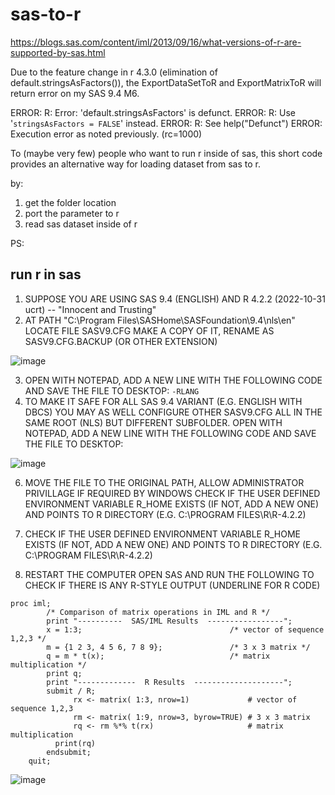 # sas-to-r

https://blogs.sas.com/content/iml/2013/09/16/what-versions-of-r-are-supported-by-sas.html

Due to the feature change in r 4.3.0 (elimination of default.stringsAsFactors()), the ExportDataSetToR and ExportMatrixToR will return error on my SAS 9.4 M6.


ERROR: R: Error: 'default.stringsAsFactors' is defunct.
ERROR: R: Use '`stringsAsFactors = FALSE`' instead.
ERROR: R: See help("Defunct")
ERROR: Execution error as noted previously. (rc=1000)


To (maybe very few) people who want to run r inside of sas, this short code provides an alternative way for loading dataset from sas to r.

by: 
1. get the folder location
2. port the parameter to r
3. read sas dataset inside of r

PS: 
## run r in sas

1. SUPPOSE YOU ARE USING SAS 9.4 (ENGLISH) AND R 4.2.2 (2022-10-31 ucrt) -- "Innocent and Trusting"
2. AT PATH "C:\Program Files\SASHome\SASFoundation\9.4\nls\en" LOCATE FILE SASV9.CFG
	MAKE A COPY OF IT, RENAME AS SASV9.CFG.BACKUP (OR OTHER EXTENSION)

 ![image](https://github.com/DW-AN/sas-to-r/assets/64296207/9551bfdd-a278-4db4-95d0-96bac8318db6)

3. OPEN WITH NOTEPAD, ADD A NEW LINE WITH THE FOLLOWING CODE AND SAVE THE FILE TO DESKTOP:
``-RLANG``
4. TO MAKE IT SAFE FOR ALL SAS 9.4 VARIANT (E.G. ENGLISH WITH DBCS) YOU MAY AS WELL CONFIGURE OTHER SASV9.CFG ALL IN THE SAME ROOT (NLS) BUT DIFFERENT SUBFOLDER.
OPEN WITH NOTEPAD, ADD A NEW LINE WITH THE FOLLOWING CODE AND SAVE THE FILE TO DESKTOP:

![image](https://github.com/DW-AN/sas-to-r/assets/64296207/4613cb2c-420a-49e5-bbee-e9b8d6e95cec)


6. MOVE THE FILE TO THE ORIGINAL PATH, ALLOW ADMINISTRATOR PRIVILLAGE IF REQUIRED BY WINDOWS
CHECK IF THE USER DEFINED ENVIRONMENT VARIABLE R_HOME EXISTS (IF NOT, ADD A NEW ONE) AND POINTS TO R DIRECTORY (E.G. C:\PROGRAM FILES\R\R-4.2.2)

7. CHECK IF THE USER DEFINED ENVIRONMENT VARIABLE R_HOME EXISTS (IF NOT, ADD A NEW ONE) AND POINTS TO R DIRECTORY (E.G. C:\PROGRAM FILES\R\R-4.2.2)
8. 	RESTART THE COMPUTER
OPEN SAS AND RUN THE FOLLOWING TO CHECK IF THERE IS ANY R-STYLE OUTPUT (UNDERLINE FOR R CODE)


```sas
proc iml;
	    /* Comparison of matrix operations in IML and R */
	    print "----------  SAS/IML Results  -----------------";
	    x = 1:3;                                 /* vector of sequence 1,2,3 */
	    m = {1 2 3, 4 5 6, 7 8 9};               /* 3 x 3 matrix */
	    q = m * t(x);                            /* matrix multiplication */
	    print q;
	    print "-------------  R Results  --------------------";
	    submit / R;
	          rx <- matrix( 1:3, nrow=1)             # vector of sequence 1,2,3
	          rm <- matrix( 1:9, nrow=3, byrow=TRUE) # 3 x 3 matrix
	          rq <- rm %*% t(rx)                     # matrix multiplication
	      print(rq)
	    endsubmit;
    quit;
```




![image](https://github.com/DW-AN/sas-to-r/assets/64296207/adf55e1e-1f78-4498-9e97-32f721f211ff)



